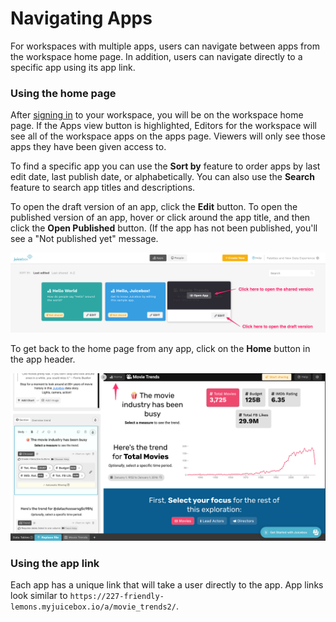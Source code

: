 # Navigating Apps

For workspaces with multiple apps, users can navigate between apps from the workspace home page. In addition, users can navigate directly to a specific app using its app link.&#x20;

### Using the home page

After [signing in](signing-in.md) to your workspace, you will be on the workspace home page. If the Apps view button is highlighted, Editors for the workspace will see all of the workspace apps on the apps page. Viewers will only see those apps they have been given access to.

To find a specific app you can use the **Sort by** feature to order apps by last edit date, last publish date, or alphabetically. You can also use the **Search** feature to search app titles and descriptions.&#x20;

To open the draft version of an app, click the **Edit** button. To open the published version of an app, hover or click around the app title, and then click the **Open Published** button. (If the app has not been published, you'll see a "Not published yet" message. &#x20;

![Open the draft or shared version of an app from the apps page](<../.gitbook/assets/image (315) (1).png>)

To get back to the home page from any app, click on the **Home** button in the app header.

![Click the Home button to return to the workspace home page](<../.gitbook/assets/image (314).png>)

### Using the app link

Each app has a unique link that will take a user directly to the app. App links look similar to `https://227-friendly-lemons.myjuicebox.io/a/movie_trends2/`.
